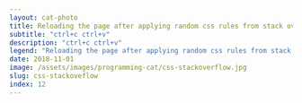 ```yaml
---
layout: cat-photo
title: Reloading the page after applying random css rules from stack overflow
subtitle: "ctrl+c ctrl+v"
description: "ctrl+c ctrl+v"
legend: "Reloading the page after applying random css rules from stack overflow"
date: 2018-11-01
image: /assets/images/programming-cat/css-stackoverflow.jpg
slug: css-stackoveflow
index: 12
---
```

